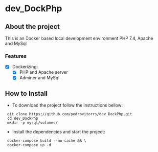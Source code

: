 # dev_DockPhp
## About the project

This is an Docker based local development environment PHP 7.4, Apache and MySql 

### Features

- [x] Dockerizing: 
    - [x] PHP and Apache server
    - [x] Adminer and MySql

## How to Install

* To download the project follow the instructions bellow:

```
 git clone https://github.com/pedrovitorrs/dev_DockPhp.git
 cd dev_DockPhp
 mkdir -p mysql/volumes/
```

* Install the dependencies and start the project:

```
 docker-compose build --no-cache && \
 docker-compose up -d
```